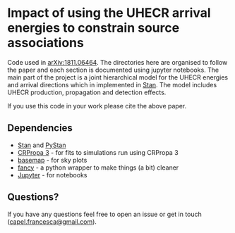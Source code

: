 # Impact of using the UHECR arrival energies to constrain source associations

Code used in [arXiv:1811.06464](https://arxiv.org/abs/1811.06464). The directories here are organised to follow the paper and 
each section is documented using jupyter notebooks. The main part of the project is a joint hierarchical model for the UHECR 
energies and arrival directions which in implemented in [Stan](https://mc-stan.org). The model includes UHECR production, 
propagation and detection effects.

If you use this code in your work please cite the above paper.

## Dependencies

* [Stan](https://mc-stan.org) and [PyStan](https://pystan.readthedocs.io/en/latest/)
* [CRPropa 3](https://github.com/CRPropa/CRPropa3) - for fits to simulations run using CRPropa 3
* [basemap](https://matplotlib.org/basemap/users/installing.html) - for sky plots
* [fancy](https://github.com/cescalara/fancy) - a python wrapper to make things (a bit) cleaner
* [Jupyter](https://jupyter.org) - for notebooks

## Questions?

If you have any questions feel free to open an issue or get in touch (capel.francesca@gmail.com).
